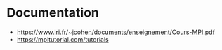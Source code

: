 # Documentation

- https://www.lri.fr/~jcohen/documents/enseignement/Cours-MPI.pdf
- https://mpitutorial.com/tutorials

